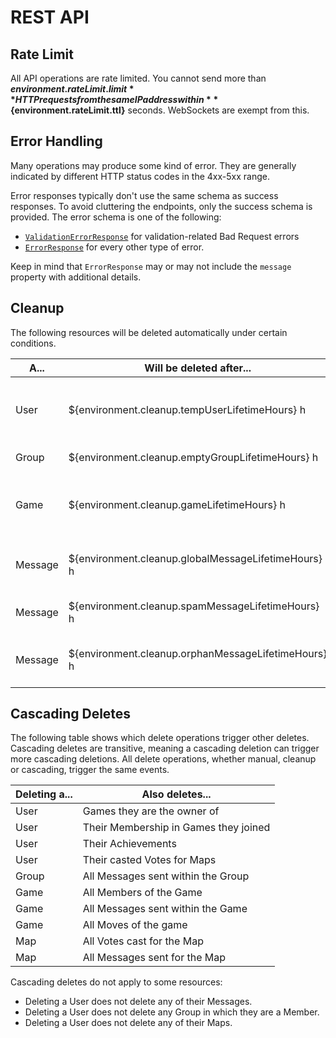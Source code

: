 # REST API

## Rate Limit

All API operations are rate limited.
You cannot send more than **${environment.rateLimit.limit}** HTTP requests
from the same IP address within **${environment.rateLimit.ttl}** seconds.
WebSockets are exempt from this.

## Error Handling

Many operations may produce some kind of error.
They are generally indicated by different HTTP status codes in the 4xx-5xx range.

Error responses typically don't use the same schema as success responses.
To avoid cluttering the endpoints, only the success schema is provided.
The error schema is one of the following:

* [`ValidationErrorResponse`](#model-ValidationErrorResponse) for validation-related Bad Request errors
* [`ErrorResponse`](#model-ErrorResponse) for every other type of error.

Keep in mind that `ErrorResponse` may or may not include the `message` property with additional details.

## Cleanup

The following resources will be deleted automatically under certain conditions.

| A...    | Will be deleted after...                            | If...                                     |
|---------|-----------------------------------------------------|-------------------------------------------|
| User    | ${environment.cleanup.tempUserLifetimeHours} h      | they seem to be for temporary use         |
| Group   | ${environment.cleanup.emptyGroupLifetimeHours} h    | it has no messages                        |
| Game    | ${environment.cleanup.gameLifetimeHours} h          | no members joined or left in the meantime |
| Message | ${environment.cleanup.globalMessageLifetimeHours} h | it was posted in a global channel         |
| Message | ${environment.cleanup.spamMessageLifetimeHours} h   | it appears to be spam                     |
| Message | ${environment.cleanup.orphanMessageLifetimeHours} h | the sender was deleted                    |

## Cascading Deletes

The following table shows which delete operations trigger other deletes.
Cascading deletes are transitive, meaning a cascading deletion can trigger more cascading deletions.
All delete operations, whether manual, cleanup or cascading, trigger the same events.

| Deleting a... | Also deletes...                       |
|---------------|---------------------------------------|
| User          | Games they are the owner of           |
| User          | Their Membership in Games they joined |
| User          | Their Achievements                    |
| User          | Their casted Votes for Maps           |
| Group         | All Messages sent within the Group    |
| Game          | All Members of the Game               |
| Game          | All Messages sent within the Game     |
| Game          | All Moves of the game                 |
| Map           | All Votes cast for the Map            |
| Map           | All Messages sent for the Map         |

Cascading deletes do not apply to some resources:

* Deleting a User does not delete any of their Messages.
* Deleting a User does not delete any Group in which they are a Member.
* Deleting a User does not delete any of their Maps.
